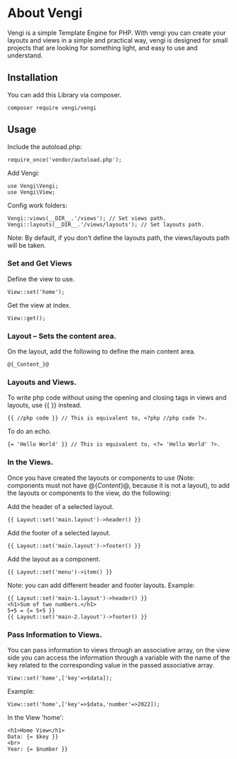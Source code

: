 # About Vengi
Vengi is a simple Template Engine for PHP. With vengi you can create your layouts and views in a simple and practical way, vengi is designed for small projects that are looking for something light, and easy to use and understand.

## Installation
You can add this Library via composer.

    composer require vengi/vengi

## Usage
Include the autoload.php:

    require_once('vendor/autoload.php');

Add Vengi: 

    use Vengi\Vengi;
    use Vengi\View;

Config work folders:

    Vengi::views(__DIR__.'/views'); // Set views path.
    Vengi::layouts(__DIR__.'/views/layouts'); // Set layouts path.

Note: By default, if you don't define the layouts path, the views/layouts path will be taken.

### Set and Get Views

Define the view to use.

    View::set('home'); 

Get the view at index.

    View::get();

### Layout – Sets the content area.

On the layout, add the following to define the main content area.

    @{_Content_}@

### Layouts and Views.

To write php code without using the opening and closing tags in views and layouts, use {{ }} instead.

    {{ //php code }} // This is equivalent to, <?php //php code ?>.

To do an echo.

    {= 'Hello World' }} // This is equivalent to, <?= 'Hello World' ?>.

### In the Views.

Once you have created the layouts or components to use (Note: components must not have @{_Content_}@, because it is not a layout), to add the layouts or components to the view, do the following:

Add the header of a selected layout.

    {{ Layout::set('main.layout')->header() }}

Add the footer of a selected layout.

    {{ Layout::set('main.layout')->footer() }}

Add the layout as a component.

    {{ Layout::set('menu')->item() }}

Note: you can add different header and footer layouts.
Example: 

    {{ Layout::set('main-1.layout')->header() }}
    <h1>Sum of two numbers.</h1>
    5+5 = {= 5+5 }}
    {{ Layout::set('main-2.layout')->footer() }}
    
### Pass Information to Views.

You can pass information to views through an associative array, on the view side you can access the information through a variable with the name of the key related to the corresponding value in the passed associative array.

    View::set('home',['key'=>$data]);

Example:

    View::set('home',['key'=>$data,'number'=>2022]);

In the View 'home':

    <h1>Home View</h1>
    Data: {= $key }}
    <br>
    Year: {= $number }}